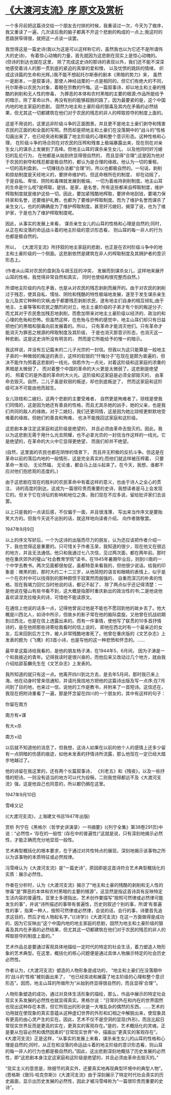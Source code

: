 # [《大渡河支流》序 原文及赏析](https://www.vrrw.net/wx/14426.html)

一个多月前把这篇诗交给一个朋友去付排的时候，我重读过一次，今天为了做序，我又重读了一遍，几次读后我的脑子都离不开这个悲剧的构成的一点上;我这时的思路狭窄得很，就把这一点谈一谈罢。

我觉得这是一篇史诗(我以为这是可以这样称它的，虽然我也以为它还不是所谓伟大的史诗)， 有着惊心动魄的力量，首先就因为这悲剧在现实上是惊心动魄的。(但诗的到达也就在这里， 除了完成这史诗的那诗的表现以外，我们还不能不深深地感受着诗人的那一贯到底的紧迫的真挚的爱和憎， 以及忧愤的跳跃的情绪， 织成这诗篇的生命和光辉。)我不能不想起托尔斯泰的剧本《黑暗的势力》来， 虽然一是剧本，一是叙事诗，那使人神经战栗的一点是相同的。但它们有绝大的不同，托尔斯泰以农民为对象，着眼在宗教的忏悔。这一篇叙事诗，却以地主和土豪的残酷的剥削和无人性的惨毒， 为罪恶的本体和农村黑暗的主要的根源;作品所能给予的暗示，除了革命以外，再没有别的能够超脱的路了。因为最要紧的是，这个中国内地的地主家庭的悲剧， 固然为地主和土豪阶级的狠毒及其内在矛盾的必然结果，但尤其这一切都建筑在他们对于农民的残忍的非人的榨取掠夺的制度上面的。

这是不用说的，这里远非阶级斗争的正面图景。并且更不是地主土豪们剥夺和残害农民的正面的和全面的写照。然而却是把地主和土豪们在没落期中的“战斗的”性格勾画出来了，也已经突进和展露了地主阶级的心理和整个意识形态。这种性格和心理， 在阶级斗争的场合则在对农民的压榨和残害上极端暴露出来，现在则在对亲生女儿的谋杀上发展到了高峰。但地主山耳的谋杀亲生女儿， 以及他同时奸污媳妇的乱伦行为， 在他都是从始到终显得很自然的， 而且显得“合理”;这是因为他对于农民的剥夺和残忍都是极自然的，都认为是合理的缘故。他认为一切的重租， 一切的高利盘剥， 一切赚钱办法都“合理”的，所以也都极自然的。一句话，剥削和掠劫制度是天经地义的，要拼命维护的。但这命根所在的制度， 却在动摇了， 于是自私、卑怯、阴险和毒辣就发展到极端， 一切为着维持剥削制度。地主山耳的生命是什么呢?是榨取，是钱，是家，是名誉。所有这些都来自榨取制度，维护榨取制度就是维护这些一切。因此，要加紧残酷地榨取，要拼命地刮钱，要竭力保持家和名誉，还要维护礼教，也都为了要维护榨取制度。而为了维护名誉而谋杀了亲生女儿，也的的确确是为了维护榨取制度。甚至奸污媳妇，揭穿了说，也为了维护家，于是也为了维护榨取制度呢。



因此，从事实的发展上来看， 谋杀亲生女儿的山耳的性格和心理是自然的;同时，从正在和没落的命运战斗着的地主阶级的意识形态看， 则山耳的每一非人的行为也都是极自然的。

所以， 《大渡河支流》所抒叙的地主家庭的悲剧，也正是在农村阶级斗争中的地主和土豪阶级的一个侧面。这悲剧依然是建筑在非人的榨取制度及其拥护者的意识形态上。

(作者从山耳对农民的盘剥及与胡玉廷的冲突， 发展而到谋杀女儿，这样地来展开山耳的性格，我觉得非常自然和真实， 同时也使结构很完整而自然。)

所谓地主阶级的内在矛盾，也是从对农民的残忍剥削而展开的。由于对农民的剥削过于残忍，使其自私、懦怯、阴险和残酷的特性极端地发展，遂至于发生谋杀亲生女儿及其它种种的灾祸;由于都要残忍剥削农民，遂有地主们自身的相互倾轧;由于地主、土豪等等和农民之酷烈的对立，地主土豪阶级的子弟才有个别的叛逆分子;而尤其对于农民愈加残忍地剥削，而愈加带来对地主土豪阶级以经济的、政治的和心理的危殆和恐怖。但虽然这样，在危殆与恐怖的感觉中，地主山耳们却只有日益把他们的黑暗和狠毒向前发展着的。所以， 只有革命才能消灭他们。只有革命才能消灭为罪恶之根源的榨取制度及其阶级， 于是也消灭那意识形态，也消灭这一种悲剧。这是这史诗所没有明言的， 然而是它所能给予的惟一的暗示。

我这样说，并没有忘记篇末的二儿子光宗的一封信。但我以为这只能算是一般地主子弟的一种微弱的叛逆的表示，这样的软弱的“忏悔分子”在现在是颇为普遍的，但决不能作为照着这悲剧的一线光。倘若作为一点光，对着这阶级和这家庭的浓重的黑暗是太微弱了， 而对着整个中国的革命的大火更是太微弱了。这悲剧是绝望的， 照着它的是外面的革命的大火光。这阶级和这家庭是必须全部毁灭的， 由革命去毁灭。自然，二儿子虽是软弱的叛逆，却也到底叛逆了， 然而这家庭和这阶级可决不可能由他而超生。

女儿琼枝和二媳妇，这两个悲剧的主要受难者， 自然更是殉难者了。琼枝是使我们同情的，这是因为她还有善良的性格，而且尤其杀她的凶手，她的父亲，也是我们共同的敌人的缘故。对于二媳妇，我们还更同情，这是因为她比琼枝更默默地受难着的缘故。但她们的善良和殉难， 也决不能挽回这家庭和这阶级。

这悲剧本身注定这家庭和这阶级是绝望的， 并且必须由革命去毁灭的。因此，我以为这悲剧无需于用什么光去照耀，也不必拿光宗的一封信当作这样的一线光。它是绝望的，在革命的大火中它显得更绝望， 而我们却并不绝望。

(自然，这里面的农民也都在阴惨的情景下， 而且并无积极的反抗斗争。但这是在革命以前的落后内地的一般情形，这是完全真实的;而他们就这样被压榨着， 只要革命一发动， 无论然福， 无论谁，都会马上战斗起来了。在今天，我想，谁都不应对他们抱悲观的态度的。)

由于这悲剧在现在的胜利的农民革命中有着这样的意义，也由于诗人之全心的贯注， 诗的高度的到达，这成为一篇很珍贵而重要的史诗，我想读者是马上会发现它的。但关于它在诗坛的影响和地位之类，我们现在不应多说，留给批评家们去谈罢。

以上只是我的一点读后感，不仅偏于一面，并且很浅薄， 写出来当作序文是要贻笑大方的。但我今天说不出别的话，就这样地向读者介绍， 向作者致敬罢。

1947年9月9日

以上的序文写好后，一个为这诗的出版而尽力的朋友，认为还应该把作者介绍一下，我也觉得这是重要的。只可惜关于作者玉杲，我知道的很少，现在他又在很远的地方，并且无法通信。他只和我通过七八次信，见过两次面，都在两年前。那时他在重庆郊外的璧山“社会教育学院”读书，在1945年暑期毕业后，则到川南的一个中学去教书。两次见面都很匆促，虽都特意来看我的，但他很少说话。给我的印象是：微黑的脸，那时大约二十二三岁，从他简短的语言和眼睛的表情上，似乎是一个在农村中可以找得到的那种颇惯于寂寞然而倔强的， 自重而深沉的朴素的性格。现在我竭力回忆当时他说的话，都记不起了， 除了两点似乎还记得清楚：一是他说在璧山有些书看不到，这大概是指那时重庆新出的政治性的书;二是他说他喜欢读涅克拉梭夫的诗，可惜他不能读原文。

在通信上他说的话多一点，记得他曾说过他是不能也不愿回到他的故乡去了。他大概是川西北人，如诗中所示，但故乡的影子常在他的脑际盘旋。又他曾在抗战初期到过西北，也是在信上透露出来的。而有一件事情，使他写了联贯的10多首抒情诗的，是在他把那些诗寄给我看时的信上说的， 即他在西北时有一个最亲近的女友，后来回到后方工作，被人非常残酷地害死了。他曾在重庆版的《文艺杂志》上发表的题为《飞鹰》的3首小诗，也是写他的这一种悲愤和怀念的。……

最早拿这篇诗给我看的，是他的朋友杨子涛，在1944年5、6月间， 因为子涛是一个和我接近的青年。记得我读时是很兴奋的，而他后来又改动过几个地方，就由我介绍给邵荃麟先生在《文艺杂志》上发表的。

我所知道的就只有这一点。他离开四川到北方去，是去年5月间，那时我已来上海，他在动身时曾来信通知，并请托我找地方把他的这篇诗出版及写一点序;在7月间到了目的地，也来过一信，说他的工作是教书，并附来了一首短诗。这信还在， 我现在把附诗重看了一遍，那是怀念留在四川的一个朋友的，其中有这样的句子：

你留在南方

南方有×谋

有大×杀

南方×动

以后就不知道他的消息了，但我想，这诗人如果在以前的他个人的感情上还多少留有一点阴暗的伤感的痕迹，如他未发表的抒情诗所流露，那么他现在一定已经大踏步地越过了。

他的诗留在我这里的，还有两个长篇叙事诗， 《刘老五》和《残夜》，以及一些抒情的短诗。一则没有适当的地方可以代为投稿，二则我觉得都远不及《大渡河支流》强，这是他自己也同意的，所以都仍搁在这里。

1947年9月10日

雪峰又记

(《大渡河支流》，上海建文书店1947年出版)

赏析 列宁在《黑格尔〈哲学史讲演录〉一书摘要》(《列宁全集》第38卷291页)中说：“必然性= ‘存在的一般性’ (存在中的普遍性)”这就是说，只有深刻地揭示必然性，才能正确而充分地显现一般性。

艺术典型概括化的根本要求，在于通过对共性特点的展现，深刻地揭示该事物之所以为该事物的本质特征或必然规律。

冯雪峰认为《大渡河支流》是“一篇史诗”，原因即是这首诗符合艺术典型概括化的实质：展示必然性。

作者在分析时，认为《大渡河支流》揭示了“地主和土豪的残酷的剥削和无人性的惨毒”是“罪恶的本体和农村黑暗的主要的根源”。这显然是指这首诗具有反映特定生活内容的普遍性。亚里士多德指出，艺术创作要描写“按照可然律或必然律可能发生的事”，并说“诗所描述的事带有普遍性，历史则叙述个别的事，所谓‘有普遍性的事’，指某一种人，按照可然律或必然律，会说的话，会行的事，诗要首先追求这目的，然后才给人物起名字。”(《诗学》)《大渡河支流》在这一方面做得是成功的，因为它反映出“这个中国内地的地主家庭的悲剧，固然为地主和土豪阶级的狠毒及其内在矛盾的必然结果，但尤其这一切都建筑在他们对于农民的残忍的非人的榨取掠夺的制度上面的。”

艺术作品总是要通过客观具体地描绘一定时代的特定的社会生活，着力塑造人物形象的艺术典型。在这里，概括化的核心问题便是通过具体人物展示特定的社会历史必然性。

作者认为，《大渡河支流》塑造的人物形象是成功的， “地主和土豪们在没落期中的‘战斗的’性格”被刻画出来了， “也已经突进和展露了地主阶级的心理和整个意识形态”。因而，地主山耳的所做所为“从始到终显得很自然的，而且显得‘合理’”。

人物形象塑造的成功，通过对具体生活形象的描绘，那么，作品中展示的特定社会现实关系发展的必然性也就显得真实。黑格尔说：“日常的外在和内在的世界固然也现出这种存在本质，但它所现出的形状是一大堆乱杂的偶然的东西，……艺术的功用就在使现象的真实意蕴从这种虚幻世界的外形和幻相之中解脱出来，使现象具有更高的由心灵产生的实在。因此，艺术不仅不是空洞的显现(外形)，而且比起日常现实世界反而是更高的实在，更真实的客观存在。”是的，艺术概括化的灵魂，正是要从包容必然和偶然因素的“日常现实世界”中，描画出“更真实的客观存在”。《大渡河支流》正是这样，“从事实的发展上来看，谋杀亲生女儿的山耳的性格和心理是自然的;同时，从正在和没落的命运战斗着的地主阶级的意识形态看，则山耳的每一非人的行为也都是极自然的。”因此，这出悲剧深刻地概括了历史发展的必然性，即“这悲剧本身注定这家庭和这阶级是绝望的，并且必须由革命去毁灭的。”

“现实主义的意思是，除细节的真实外，还要真实地再现典型环境中的典型人物”。(恩格斯《致玛·哈克奈斯》)《大渡河支流》由于深刻展示了特定时代社会真实的历史画面，显示出历史发展的必然性，因此才被冯雪峰称为“一篇很珍贵而重要的史诗”。

